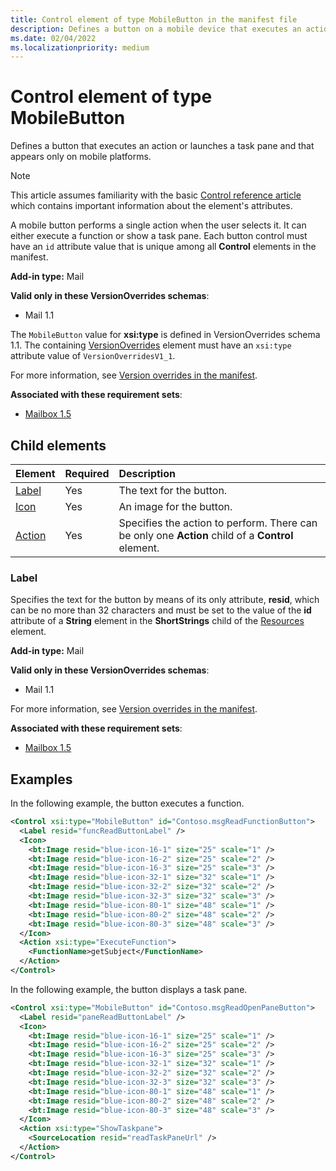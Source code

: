 ```yaml
---
title: Control element of type MobileButton in the manifest file
description: Defines a button on a mobile device that executes an action or launches a task pane.
ms.date: 02/04/2022
ms.localizationpriority: medium
---
```


# Control element of type MobileButton

Defines a button that executes an action or launches a task pane and that appears only on mobile platforms.

> [!NOTE]
> This article assumes familiarity with the basic [Control reference article](control.md) which contains important information about the element's attributes.

A mobile button performs a single action when the user selects it. It can either execute a function or show a task pane. Each button control must have an `id` attribute value that is unique among all **Control** elements in the manifest.

**Add-in type:** Mail

**Valid only in these VersionOverrides schemas**:

- Mail 1.1

The `MobileButton` value for **xsi:type** is defined in VersionOverrides schema 1.1. The containing [VersionOverrides](versionoverrides.md) element must have an `xsi:type` attribute value of `VersionOverridesV1_1`.

For more information, see [Version overrides in the manifest](/office/dev/add-ins/develop/add-in-manifests#version-overrides-in-the-manifest).

**Associated with these requirement sets**:

- [Mailbox 1.5](/office/dev/add-ins/reference/objectmodel/requirement-set-1.5/outlook-requirement-set-1.5)

## Child elements

|  Element |  Required  |  Description  |
|:-----|:-----|:-----|
|  [Label](#label)     | Yes |  The text for the button. |
|  [Icon](icon.md)      | Yes |  An image for the button.         |
|  [Action](action.md)    | Yes |  Specifies the action to perform. There can be only one **Action** child of a **Control** element. |

### Label

Specifies the text for the button by means of its only attribute, **resid**, which can be no more than 32 characters and must be set to the value of the **id** attribute of a **String** element in the **ShortStrings** child of the [Resources](resources.md) element.

**Add-in type:** Mail

**Valid only in these VersionOverrides schemas**:

- Mail 1.1

For more information, see [Version overrides in the manifest](/office/dev/add-ins/develop/add-in-manifests#version-overrides-in-the-manifest).

**Associated with these requirement sets**:

- [Mailbox 1.5](/office/dev/add-ins/reference/objectmodel/requirement-set-1.5/outlook-requirement-set-1.5)

## Examples

In the following example, the button executes a function.

```xml
<Control xsi:type="MobileButton" id="Contoso.msgReadFunctionButton">
  <Label resid="funcReadButtonLabel" />
  <Icon>
    <bt:Image resid="blue-icon-16-1" size="25" scale="1" />
    <bt:Image resid="blue-icon-16-2" size="25" scale="2" />
    <bt:Image resid="blue-icon-16-3" size="25" scale="3" />
    <bt:Image resid="blue-icon-32-1" size="32" scale="1" />
    <bt:Image resid="blue-icon-32-2" size="32" scale="2" />
    <bt:Image resid="blue-icon-32-3" size="32" scale="3" />
    <bt:Image resid="blue-icon-80-1" size="48" scale="1" />
    <bt:Image resid="blue-icon-80-2" size="48" scale="2" />
    <bt:Image resid="blue-icon-80-3" size="48" scale="3" />
  </Icon>
  <Action xsi:type="ExecuteFunction">
    <FunctionName>getSubject</FunctionName>
  </Action>
</Control>
```

In the following example, the button displays a task pane.

```xml
<Control xsi:type="MobileButton" id="Contoso.msgReadOpenPaneButton">
  <Label resid="paneReadButtonLabel" />
  <Icon>
    <bt:Image resid="blue-icon-16-1" size="25" scale="1" />
    <bt:Image resid="blue-icon-16-2" size="25" scale="2" />
    <bt:Image resid="blue-icon-16-3" size="25" scale="3" />
    <bt:Image resid="blue-icon-32-1" size="32" scale="1" />
    <bt:Image resid="blue-icon-32-2" size="32" scale="2" />
    <bt:Image resid="blue-icon-32-3" size="32" scale="3" />
    <bt:Image resid="blue-icon-80-1" size="48" scale="1" />
    <bt:Image resid="blue-icon-80-2" size="48" scale="2" />
    <bt:Image resid="blue-icon-80-3" size="48" scale="3" />
  </Icon>
  <Action xsi:type="ShowTaskpane">
    <SourceLocation resid="readTaskPaneUrl" />
  </Action>
</Control>
```
